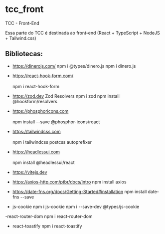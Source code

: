 # tcc_front
TCC - Front-End

Essa parte do TCC é destinada ao front-end (React + TypeScript + NodeJS + Tailwind.css)


## Bibliotecas:
- https://dinerojs.com/
    npm i @types/dinero.js
    npm i dinero.js

- https://react-hook-form.com/  <br/> <br/>
    npm i react-hook-form

- https://zod.dev 
    Zod Resolvers
    npm i zod
    npm install @hookform/resolvers
    

- https://phosphoricons.com  <br/> <br/>
    npm install --save @phosphor-icons/react

- https://tailwindcss.com <br/> <br/>
    npm i tailwindcss postcss autoprefixer

- https://headlessui.com <br/> <br/>
    npm install @headlessui/react

- https://vitejs.dev

- https://axios-http.com/ptbr/docs/intro
    npm install axios

- https://date-fns.org/docs/Getting-Started#installation
    npm install date-fns --save

- js-cookie
    npm i js-cookie
    npm i --save-dev @types/js-cookie

-react-router-dom
 npm i react-router-dom

- react-toastify
npm i react-toastify  

